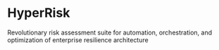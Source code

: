 # HyperRisk
Revolutionary risk assessment suite for automation, orchestration, and optimization of enterprise resilience architecture
